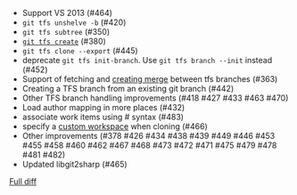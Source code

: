 * Support VS 2013 (#464)
* `git tfs unshelve -b` (#420)
* `git tfs subtree` (#350)
* [`git tfs create`](https://github.com/pmiossec/git-tfs/blob/master/doc/commands/create.md) (#380)
* `git tfs clone --export` (#445)
* deprecate `git tfs init-branch`. Use `git tfs branch --init` instead (#452)
* Support of fetching and [creating merge](https://github.com/git-tfs/git-tfs/blob/master/doc/usecases/manage_tfs_branches.md#manage-merges-with-git-tfs) between tfs branches (#363)
* Creating a TFS branch from an existing git branch (#442)
* Other TFS branch handling improvements (#418 #427 #433 #463 #470)
* Load author mapping in more places (#432)
* associate work items using # syntax (#483)
* specify a [custom workspace](https://github.com/git-tfs/git-tfs/blob/master/doc/commands/clone.md#set-a-custom-tfs-workspace-directory) when cloning (#466)
* Other improvements (#378 #426 #434 #438 #439 #449 #446 #453 #455 #458 #460 #462 #467 #468 #473 #472 #471 #475 #479 #478 #481 #482)
* Updated libgit2sharp (#465)

[Full diff](https://github.com/git-tfs/git-tfs/compare/v0.18.0...v0.19.0)
